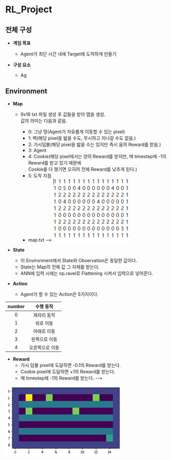 <!-- 스페이스 바 두 번 치면 한 줄 통째로 공백 생성 -->
# RL_Project

## 전체 구성
- **게임 목표**
  - Agent가 최단 시간 내에 Target에 도착하게 만들기

- **구성 요소**
  - Ag
 
## Environment
- **Map**
  - 9x16 txt 파일 생성 후 값들을 받아 맵을 생성.<br/>값의 의미는 다음과 같음.<br/>
    
    - 0: 그냥 땅(Agent가 자유롭게 이동할 수 있는 pixel)<br/>
    - 1: 벽(해당 pixel을 밟을 수도, 무시하고 지나갈 수도 없음.)<br/>
    - 2: 가시덤불(해당 pixel을 밟을 수는 있지만 즉시 음의 Reward를 받음.)<br/>
    - 3: Agent<br/>
    - 4: Cookie(해당 pixel에서는 양의 Reward를 받지만, 매 timestep에 -1의 Reward를 받고 있기 때문에<br/>Cookie를 다 챙기면 오히려 전체 Reward를 낮추게 된다.)
    - 5: 도착 지점
    - map.txt --> ![poster](./916.PNG)
    

- **State**
  - 이 Environment에서 State와 Observation은 동일한 값이다.<br/>
  - State는 Map의 전체 값 그 자체를 받는다.<br/>
  - ANN에 입력 시에는 np.ravel로 Flattening 시켜서 입력으로 넣어준다.<br/>

- **Action**
  - Agent가 할 수 있는 Action은 5가지이다.

| number        | 수행 동작     | 
| :------------:| :-----------: |
| 0             | 제자리 동작    |   
| 1             | 위로 이동      |            
| 2             | 아래로 이동    |              
| 3             | 왼쪽으로 이동  |    
| 4             | 오른쪽으로 이동|             


- **Reward**
  - 가시 덤불 pixel에 도달하면 -0.1의 Reward를 받는다.
  - Cookie pixel에 도달하면 +1의 Reward를 받는다.
  - 매 timestep에 -1의 Reward를 받는다. --> 


![poster](./anim.gif)
